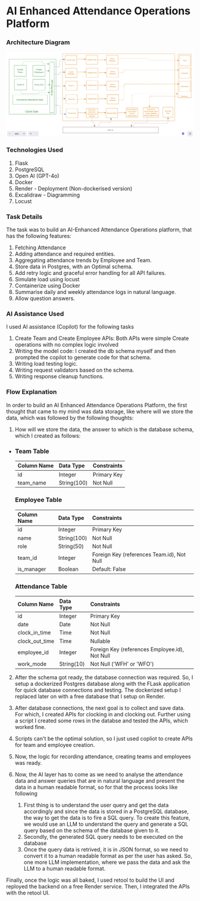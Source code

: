 # AI Enhanced Attendance Operations Platform

### Architecture Diagram

![Architecture](./architecture.png)

### Technologies Used
1. Flask
2. PostgreSQL
3. Open AI (GPT-4o)
4. Docker
5. Render - Deployment (Non-dockerised version)
6. Excalidraw - Diagramming
7. Locust


### Task Details

The task was to build an AI-Enhanced Attendance Operations platform, that has the following features:
1. Fetching Attendance
2. Adding attendance and required entities.
3. Aggregating attendance trends by Employee and Team.
4. Store data in Postgres, with an Optimal schema.
5. Add retry logic and graceful error handling for all API failures.
6. Simulate load using locust
7. Containerize using Docker
8. Summarise daily and weekly attendance logs in natural language.
9. Allow question answers.


### AI Assistance Used

I used AI assistance (Copilot) for the following tasks

1. Create Team and Create Employee APIs: Both APIs were simple Create operations with no complex logic involved
2. Writing the model code: I created the db schema myself and then prompted the copilot to generate code for that schema.
3. Writing load testing logic.
4. Writing request validators based on the schema.
5. Writing response cleanup functions.

### Flow Explanation

In order to build an AI Enhanced Attendance Operations Platform, the first thought that came to my mind was data storage, like where will we store the data, which was followed by the following thoughts:

1. How will we store the data, the answer to which is the database schema, which I created as follows:
<ul>
<li>


### Team Table
| Column Name | Data Type    | Constraints                     |
|------------|-------------|--------------------------------|
| id         | Integer     | Primary Key                   |
| team_name  | String(100) | Not Null                      |


### Employee Table
| Column Name | Data Type    | Constraints                     |
|------------|-------------|--------------------------------|
| id         | Integer     | Primary Key                   |
| name       | String(100) | Not Null                      |
| role       | String(50)  | Not Null                      |
| team_id    | Integer     | Foreign Key (references Team.id), Not Null |
| is_manager | Boolean     | Default: False    

### Attendance Table
| Column Name    | Data Type     | Constraints                     |
|---------------|--------------|--------------------------------|
| id            | Integer      | Primary Key                   |
| date          | Date         | Not Null                      |
| clock_in_time | Time         | Not Null                      |
| clock_out_time| Time         | Nullable                      |
| employee_id   | Integer      | Foreign Key (references Employee.id), Not Null |
| work_mode     | String(10)   | Not Null ('WFH' or 'WFO')     |


</li>
</ul>

2. After the schema got ready, the database connection was required. So, I setup a dockerized Postgres database along with the FLask application for quick database connections and testing. The dockerized setup I replaced later on with a free database that I setup on Render.

3. After database connections, the next goal is to collect and save data. For which, I created APIs for clocking in and clocking out. Further using a script I created some rows in the databse and tested the APIs, which worked fine.

4. Scripts can't be the optimal solution, so I just used copliot to create APIs for team and employee creation.

5. Now, the logic for recording attendance, creating teams and employees was ready.

6. Now, the AI layer has to come as we need to analyse the attendance data and answer queries that are in natural language and present the data in a human readable format, so for that the process looks like following

    <ol>
    <li>
    First thing is to understand the user query and get the data accordingly and since the data is stored in a PostgreSQL database, the way to get the data is to fire a SQL query. To create this feature, we would use an LLM to understand the query and generate a SQL query based on the schema of the database given to it.
    </li>
    <li>
    Secondly, the generated SQL query needs to be executed on the database
    </li>
    <li>
    Once the query data is retrived, it is in JSON format, so we need to convert it to a human readable format as per the user has asked. So, one more LLM implementation, where we pass the data and ask the LLM to a human readable format.
    </li>
    </ol>

Finally, once the logic was all baked, I used retool to build the UI and reployed the backend on a free Render service. Then, I integrated the APIs with the retool UI.